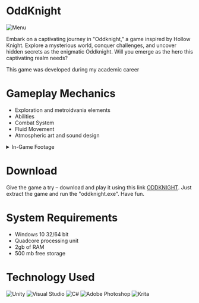 # OddKnight
![Menu](https://github.com/noodlesyrup/OddKnight/assets/134397361/4ec4daf8-b547-4260-9475-f2122ab7eb5c)



Embark on a captivating journey in "Oddknight," a game inspired by Hollow Knight. Explore a mysterious world, conquer challenges, and uncover hidden secrets as the enigmatic Oddknight. Will you emerge as the hero this captivating realm needs?  

This game was developed during my academic career

# Gameplay Mechanics
* Exploration and metroidvania elements
* Abilities
* Combat System
* Fluid Movement
* Atmospheric art and sound design
  
<details>
<summary>In-Game Footage</summary>
<br>

![Level](https://github.com/noodlesyrup/OddKnight/assets/134397361/73e46435-d171-4467-a0df-8a67baa4051e)
![Objectives](https://github.com/noodlesyrup/OddKnight/assets/134397361/1f0f8b75-2b94-40ed-b74f-7b49868a962b)
![combat3](https://github.com/noodlesyrup/OddKnight/assets/134397361/f79a2dac-34c8-4284-aeb6-23478a269675)
![combat2](https://github.com/noodlesyrup/OddKnight/assets/134397361/097501c1-e50b-4211-ae11-302d7ceb10de)
![Combat1](https://github.com/noodlesyrup/OddKnight/assets/134397361/80e4b31f-f500-4330-a2f7-26c40c1a27d5)
![GameOver](https://github.com/noodlesyrup/OddKnight/assets/134397361/1370f7c4-0fe4-4a88-9a87-eb40bf450308)

</details>

# Download
Give the game a try – download and play it using this link [ODDKNIGHT](https://drive.google.com/file/d/1wB5OiNNQ7EblIn-RCHhg9SUjuwTLYPPS/view?usp=sharing). Just extract the game and run the "oddknight.exe". Have fun. 

# System Requirements
* Windows 10 32/64 bit
* Quadcore processing unit
* 2gb of RAM
* 500 mb free storage

# Technology Used
![Unity](https://img.shields.io/badge/unity-%23000000.svg?style=for-the-badge&logo=unity&logoColor=white)
![Visual Studio](https://img.shields.io/badge/Visual%20Studio-5C2D91.svg?style=for-the-badge&logo=visual-studio&logoColor=white)
![C#](https://img.shields.io/badge/c%23-%23239120.svg?style=for-the-badge&logo=csharp&logoColor=white)
![Adobe Photoshop](https://img.shields.io/badge/adobe%20photoshop-%2331A8FF.svg?style=for-the-badge&logo=adobe%20photoshop&logoColor=white)
![Krita](https://img.shields.io/badge/Krita-203759?style=for-the-badge&logo=krita&logoColor=EEF37B)
